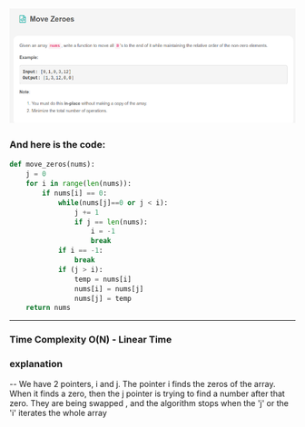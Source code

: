 ![](/images/Leetcode_Day4.png)
---
### And here is the code:

```python
def move_zeros(nums):
    j = 0
    for i in range(len(nums)):
        if nums[i] == 0:
            while(nums[j]==0 or j < i):
                j += 1
                if j == len(nums):  
                    i = -1
                    break
            if i == -1:
                break
            if (j > i):
                temp = nums[i]
                nums[i] = nums[j]
                nums[j] = temp
    return nums

```
---
### Time Complexity O(N) - Linear Time
### explanation 
-- 
We have 2 pointers, i and j.
The pointer i finds the zeros of the array.
When it finds a zero, then the j pointer is trying to find a number after that zero.
They are being swapped , and the algorithm stops when the 'j'  or the 'i' iterates the whole array
